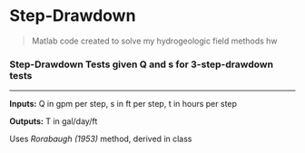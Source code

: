 # Step-Drawdown
> Matlab code created to solve my hydrogeologic field methods hw 

### Step-Drawdown Tests given Q and s for 3-step-drawdown tests
______________________
**Inputs:** Q in gpm per step, s in ft per step, t in hours per step

**Outputs:** T in gal/day/ft

Uses *Rorabaugh (1953)* method, derived in class
